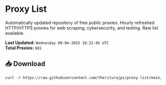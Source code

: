 # Proxy List

Automatically updated repository of free public proxies. Hourly refreshed HTTP/HTTPS proxies for web scraping, cybersecurity, and testing. Raw list available.

**Last Updated:** `Wednesday 09-04-2025 18:22:45 UTC`  
**Total Proxies:** `681`

## 📥 Download
```bash
curl -O https://raw.githubusercontent.com/theriturajps/proxy-list/main/proxies.txt
